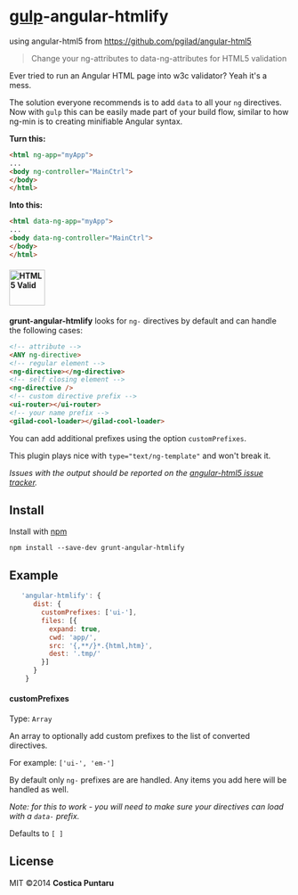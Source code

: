 # [gulp](https://github.com/wearefractal/gulp)-angular-htmlify
using angular-html5 from  https://github.com/pgilad/angular-html5

> Change your ng-attributes to data-ng-attributes for HTML5 validation

Ever tried to run an Angular HTML page into w3c validator? Yeah it's a mess.

The solution everyone recommends is to add `data` to all your `ng` directives.
Now with `gulp` this can be easily made part of your build flow, similar to how
ng-min is to creating minifiable Angular syntax.

**Turn this:**
```html
<html ng-app="myApp">
...
<body ng-controller="MainCtrl">
</body>
</html>
```

**Into this:**
```html
<html data-ng-app="myApp">
...
<body data-ng-controller="MainCtrl">
</body>
</html>
```
#### <img src="http://www.w3.org/html/logo/downloads/HTML5_Logo_256.png" alt="HTML5 Valid" width="64" height="64"/>

**grunt-angular-htmlify** looks for `ng-` directives by default and can handle the following cases:
```html
<!-- attribute -->
<ANY ng-directive>
<!-- regular element -->
<ng-directive></ng-directive>
<!-- self closing element -->
<ng-directive />
<!-- custom directive prefix -->
<ui-router></ui-router>
<!-- your name prefix -->
<gilad-cool-loader></gilad-cool-loader>
```

You can add additional prefixes using the option `customPrefixes`.

This plugin plays nice with `type="text/ng-template"` and won't break it.

*Issues with the output should be reported on the [angular-html5 issue tracker](https://github.com/pgilad/angular-html5/issues).*

## Install

Install with [npm](https://npmjs.org/package/grunt-angular-htmlify)

```
npm install --save-dev grunt-angular-htmlify
```

## Example

```js
   'angular-htmlify': {
      dist: {
        customPrefixes: ['ui-'],
        files: [{
          expand: true,
          cwd: 'app/',
          src: '{,**/}*.{html,htm}',
          dest: '.tmp/'
        }]
      }
    }
```
#### customPrefixes

Type: `Array`

An array to optionally add custom prefixes to the list of converted directives.

For example: `['ui-', 'em-']`

By default only `ng-` prefixes are are handled. Any items you add here will be handled as well.

*Note: for this to work - you will need to make sure your directives can load with a `data-` prefix.*

Defaults to `[ ]`


## License

MIT ©2014 **Costica Puntaru**